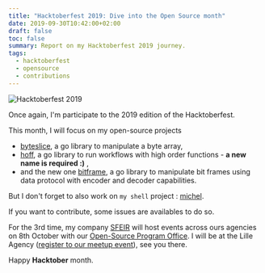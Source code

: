 ```yaml
---
title: "Hacktoberfest 2019: Dive into the Open Source month"
date: 2019-09-30T10:42:00+02:00
draft: false
toc: false
summary: Report on my Hacktoberfest 2019 journey.
tags: 
  - hacktoberfest
  - opensource
  - contributions
---
```


![Hacktoberfest 2019](/img/posts/hacktoberfest-2019/banner.png)

Once again, I'm participate to the 2019 edition of the Hacktoberfest.

This month, I will focus on my open-source projects

- [byteslice](https://github.com/rlespinasse/byteslice), a go library to manipulate a byte array,
- [hoff](https://github.com/rlespinasse/hoff), a go library to run workflows with high order functions - **a new name is required :)** ,
- and the new one [bitframe](https://github.com/rlespinasse/bitframe), a go library to manipulate bit frames using data protocol with encoder and decoder capabilities.

But I don't forget to also work on `my shell` project : [michel](https://github.com/rlespinasse/michel).

If you want to contribute, some issues are availables to do so.

For the 3rd time, my company [SFEIR](https://sfeir.com/) will host events across ours agencies on 8th October with our [Open-Source Program Office](https://github.com/sfeir-open-source).
I will be at the Lille Agency ([register to our meetup event](https://www.meetup.com/fr-FR/SFEIR-Lille/events/265175960/)), see you there.

Happy **Hacktober** month.
